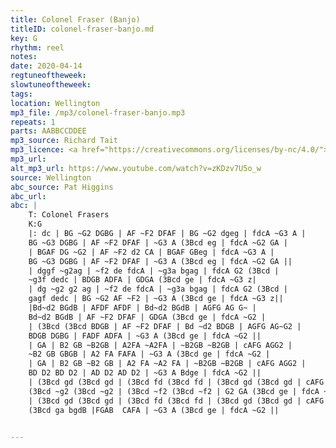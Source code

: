```yaml
---
title: Colonel Fraser (Banjo)
titleID: colonel-fraser-banjo.md
key: G
rhythm: reel
notes:
date: 2020-04-14
regtuneoftheweek:
slowtuneoftheweek:
tags:
location: Wellington
mp3_file: /mp3/colonel-fraser-banjo.mp3
repeats: 1
parts: AABBCCDDEE
mp3_source: Richard Tait
mp3_licence: <a href="https://creativecommons.org/licenses/by-nc/4.0/">CC-BY-NC-4.0</a>
mp3_url:
alt_mp3_url: https://www.youtube.com/watch?v=zKDzv7U5o_w
source: Wellington
abc_source: Pat Higgins
abc_url:
abc: |
    T: Colonel Frasers
    K:G
    |: dc | BG ~G2 DGBG | AF ~F2 DFAF | BG ~G2 dgeg | fdcA ~G3 A |
    BG ~G3 DGBG | AF ~F2 DFAF | ~G3 A (3Bcd eg | fdcA ~G2 GA |
    | BGAF DG ~G2 | AF ~F2 d2 CA | BGAF GBeg | fdcA ~G3 A |
    BG ~G3 DGBG | AF ~F2 DFAF | ~G3 A (3Bcd eg | fdcA ~G2 GA ||
    | dggf ~g2ag | ~f2 de fdcA | ~g3a bgag | fdcA G2 (3Bcd |
    ~g3f dedc | BDGB ADFA | GDGA (3Bcd ge | fdcA ~G3 z|
    | dg ~g2 g2 ag | ~f2 de fdcA | ~g3a bgag | fdcA G2 (3Bcd |
    gagf dedc | BG ~G2 AF ~F2 | ~G3 A (3Bcd ge | fdcA ~G3 z||
    |Bd~d2 BGdB | AFDF AFDF | Bd~d2 BGdB | AGFG AG G~ |
    Bd~d2 BGdB | AF ~F2 DFAF | GDGA (3Bcd ge | fdcA ~G2 |
    | (3Bcd (3Bcd BDGB | AF ~F2 DFAF | Bd ~d2 BDGB | AGFG AG~G2 |
    BDGB DGBG | FADF ADFA | ~G3 A (3Bcd ge | fdcA ~G2 ||
    | GA | B2 GB ~B2GB | A2FA ~A2FA | ~B2GB ~B2GB | cAFG AGG2 |
    ~B2 GB GBGB | A2 FA FAFA | ~G3 A (3Bcd ge | fdcA ~G2 |
    | GA | B2 GB ~B2 GB | A2 FA ~A2 FA | ~B2GB ~B2GB | cAFG AGG2 |
    BD D2 BD D2 | AD D2 AD D2 | ~G3 A Bdge | fdcA ~G2 ||
    | (3Bcd gd (3Bcd gd | (3Bcd fd (3Bcd fd | (3Bcd gd (3Bcd gd | cAFG AGG2 |
    (3Bcd ~g2 (3Bcd ~g2 | (3Bcd ~f2 (3Bcd ~f2 | G2 GA (3Bcd ge | fdcA ~G2 |
    | (3Bcd gd (3Bcd gd | (3Bcd fd (3Bcd fd | (3Bcd gd (3Bcd gd | cAFG AGG2 |
    (3Bcd ga bgdB |FGAB  CAFA | ~G3 A (3Bcd ge | fdcA ~G2 ||


---
```

